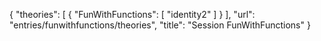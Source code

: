 {
    "theories": [
        {
            "FunWithFunctions": [
                "identity2"
            ]
        }
    ],
    "url": "entries/funwithfunctions/theories",
    "title": "Session FunWithFunctions"
}